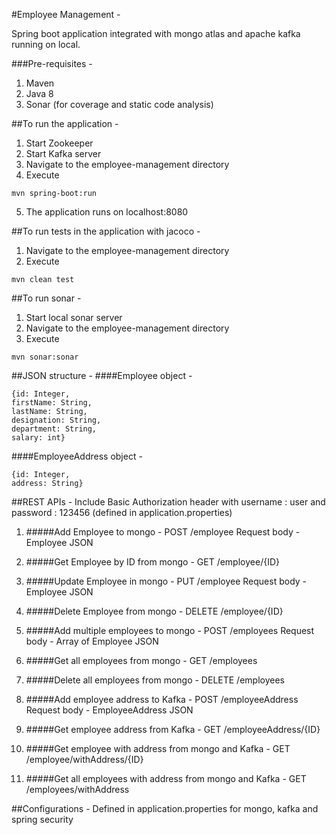 #Employee Management -

Spring boot application integrated with mongo atlas and apache kafka running on local.

###Pre-requisites -
1. Maven
2. Java 8
3. Sonar (for coverage and static code analysis)

##To run the application -
1. Start Zookeeper
2. Start Kafka server
3. Navigate to the employee-management directory
4. Execute
```
mvn spring-boot:run
```
5. The application runs on localhost:8080



##To run tests in the application with jacoco -
1. Navigate to the employee-management directory
2. Execute
```
mvn clean test
```



##To run sonar -
1. Start local sonar server
2. Navigate to the employee-management directory
3. Execute
```
mvn sonar:sonar
```




##JSON structure -
####Employee object -
```
{id: Integer,
firstName: String,
lastName: String,
designation: String,
department: String,
salary: int}
```

####EmployeeAddress object -
```
{id: Integer,
address: String}
```





##REST APIs -
Include Basic Authorization header with username : user and password : 123456 (defined in application.properties)
1. #####Add Employee to mongo -
POST /employee
Request body - Employee JSON

2. #####Get Employee by ID from mongo -
GET /employee/{ID}

3. #####Update Employee in mongo -
PUT /employee
Request body - Employee JSON

4. #####Delete Employee from mongo -
DELETE /employee/{ID}

5. #####Add multiple employees to mongo -
POST /employees
Request body - Array of Employee JSON

6. #####Get all employees from mongo -
GET /employees

7. #####Delete all employees from mongo -
DELETE /employees

8. #####Add employee address to Kafka -
POST /employeeAddress
Request body - EmployeeAddress JSON

9. #####Get employee address from Kafka -
GET /employeeAddress/{ID}

10. #####Get employee with address from mongo and Kafka -
GET /employee/withAddress/{ID}

11. #####Get all employees with address from mongo and Kafka -
GET /employees/withAddress



##Configurations -
Defined in application.properties for mongo, kafka and spring security
